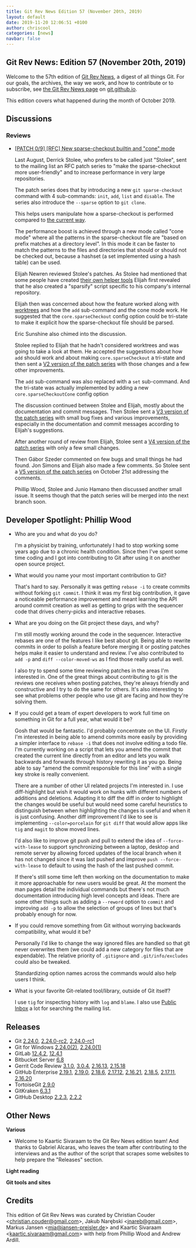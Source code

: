 ```yaml
---
title: Git Rev News Edition 57 (November 20th, 2019)
layout: default
date: 2019-11-20 12:06:51 +0100
author: chriscool
categories: [news]
navbar: false
---
```


## Git Rev News: Edition 57 (November 20th, 2019)

Welcome to the 57th edition of [Git Rev News](https://git.github.io/rev_news/rev_news/),
a digest of all things Git. For our goals, the archives, the way we work, and how to contribute or to
subscribe, see [the Git Rev News page](https://git.github.io/rev_news/rev_news/) on [git.github.io](http://git.github.io).

This edition covers what happened during the month of October 2019.

## Discussions

<!---
### General
-->

### Reviews

* [[PATCH 0/9] [RFC] New sparse-checkout builtin and "cone" mode](https://public-inbox.org/git/6b461ad3-164d-46ff-4a68-99f8e6562a72@gmail.com)

  Last August, Derrick Stolee, who prefers to be called just "Stolee",
  sent to the mailing list an RFC patch series to "make the
  sparse-checkout more user-friendly" and to increase performance in
  very large repositories.

  The patch series does that by introducing a new
  `git sparse-checkout` command with 4 sub-commands: `init`, `add`, `list`
  and `disable`. The series also introduce the `--sparse` option to
  `git clone`.

  This helps users manipulate how a sparse-checkout is performed
  compared to [the current way](https://git-scm.com/docs/git-read-tree#_sparse_checkout).

  The performance boost is achieved through a new mode called "cone
  mode" where all the patterns in the sparse-checkout file are "based
  on prefix matches at a directory level". In this mode it can be
  faster to match the patterns to the files and directories that
  should or should not be checked out, because a hashset (a set
  implemented using a hash table) can be used.

  Elijah Newren reviewed Stolee's patches. As Stolee had mentioned
  that some people have created
  [their own helper tools](http://www.marcoyuen.com/articles/2016/06/07/git-sparse.html)
  Elijah first revealed that he also created a "sparsify" script
  specific to his company's internal repository.

  Elijah then was concerned about how the feature worked along with
  [worktrees](https://git-scm.com/docs/git-worktree) and how the `add`
  sub-command and the cone mode work. He suggested that the
  `core.sparseCheckout` config option could be tri-state to make it
  explicit how the sparse-checkout file should be parsed.

  Eric Sunshine also chimed into the discussion.

  Stolee replied to Elijah that he hadn't considered worktrees and was
  going to take a look at them. He accepted the suggestions about how
  `add` should work and about making `core.sparseCheckout` a tri-state
  and then sent a
  [V2 version of the patch series](https://public-inbox.org/git/pull.316.v2.git.gitgitgadget@gmail.com/)
  with those changes and a few other improvements.

  The `add` sub-command was also replaced with a `set`
  sub-command. And the tri-state was actually implemented by adding a
  new `core.sparseCheckoutCone` config option

  The discussion continued between Stolee and Elijah, mostly about the
  documentation and commit messages. Then Stolee sent a
  [V3 version of the patch series](https://public-inbox.org/git/pull.316.v3.git.gitgitgadget@gmail.com/)
  with small bug fixes and various improvements, especially in the
  documentation and commit messages according to Elijah's suggestions.

  After another round of review from Elijah, Stolee sent a
  [V4 version of the patch series](https://public-inbox.org/git/pull.316.v4.git.1571147764.gitgitgadget@gmail.com/)
  with only a few small changes.

  Then Gábor Szeder commented on few bugs and small things he had
  found. Jon Simons and Elijah also made a few comments. So Stolee sent a
  [V5 version of the patch series](https://public-inbox.org/git/pull.316.v5.git.1571666186.gitgitgadget@gmail.com/)
  on October 21st addressing the comments.

  Phillip Wood, Stolee and Junio Hamano then discussed another small
  issue. It seems though that the patch series will be merged into the
  next branch soon.

<!---
### Support
-->

## Developer Spotlight: Phillip Wood

* Who are you and what do you do?

  I'm a physicist by training, unfortunately I had to stop working
  some years ago due to a chronic health condition. Since then I've
  spent some time coding and I got into contributing to Git after
  using it on another open source project.

* What would you name your most important contribution to Git?

  That's hard to say. Personally it was getting `rebase -i` to create
  commits without forking `git commit`. I think it was my first big
  contribution, it gave a noticeable performance improvement and
  meant learning the API around commit creation as well as getting to
  grips with the sequencer code that drives cherry-picks and
  interactive rebases.

* What are you doing on the Git project these days, and why?

  I'm still mostly working around the code in the
  sequencer. Interactive rebases are one of the features I like best
  about git. Being able to rewrite commits in order to polish a
  feature before merging it or posting patches helps make it easier to
  understand and review. I've also contributed to `add -p` and
  `diff --color-moved-ws` as I find those really useful as well.

  I also try to spend some time reviewing patches in the areas I'm
  interested in. One of the great things about contributing to git is
  the reviews one receives when posting patches, they're always
  friendly and constructive and I try to do the same for others. It's
  also interesting to see what problems other people who use git are
  facing and how they're solving them.

* If you could get a team of expert developers to work full time on
  something in Git for a full year, what would it be?

  Gosh that would be fantastic. I'd probably concentrate on the
  UI. Firstly I'm interested in being able to amend commits more
  easily by providing a simpler interface to `rebase -i` that does not
  involve editing a todo file. I'm currently working on a script that
  lets you amend the commit that created the current line directly
  from an editor and lets you walk backwards and forwards through
  history rewriting it as you go. Being able to say "amend the commit
  responsible for this line" with a single key stroke is really
  convenient.

  There are a number of other UI related projects I'm interested in. I
  use diff-highlight but wish it would work on hunks with different
  numbers of additions and deletions. Adapting it to diff the diff in
  order to highlight the changes would be useful but would need some
  careful heuristics to distinguish between when highlighting the
  changes is useful and when it is just confusing. Another diff
  improvement I'd like to see is implementing `--color=porcelain` for
  `git diff` that would allow apps like `tig` and `magit` to show
  moved lines.

  I'd also like to improve git push and pull to extend the idea of
  `--force-with-lease` to support synchronizing between a laptop,
  desktop and remote server by allowing forced updates of the local
  branch when it has not changed since it was last pushed and improve
  `push --force-with-lease` to default to using the hash of the last
  pushed commit.

  If there's still some time left then working on the documentation to
  make it more approachable for new users would be great. At the
  moment the man pages detail the individual commands but there's not
  much documentation introducing high level concepts and ideas. There
  are some other things such as adding a `--reword` option to `commit`
  and improving `add -p` to allow the selection of groups of lines but
  that's probably enough for now.

* If you could remove something from Git without worrying backwards
  compatibility, what would it be?

  Personally I'd like to change the way ignored files are handled so
  that git never overwrites them (we could add a new category for
  files that are expendable). The relative priority of `.gitignore`
  and `.git/info/excludes` could also be tweaked.

  Standardizing option names across the commands would also help users
  I think.

* What is your favorite Git-related tool/library, outside of Git itself?

  I use `tig` for inspecting history with `log` and `blame`. I also
  use [Public Inbox](https://public-inbox.org/git) a lot for searching
  the mailing list.

## Releases

+ Git [2.24.0](https://public-inbox.org/git/xmqq7e4gyzgt.fsf@gitster-ct.c.googlers.com/),
[2.24.0-rc2](https://public-inbox.org/git/xmqqblty3dtx.fsf@gitster-ct.c.googlers.com/),
[2.24.0-rc1](https://public-inbox.org/git/xmqqeez2fzsy.fsf@gitster-ct.c.googlers.com/)
+ Git for Windows [2.24.0(2)](https://github.com/git-for-windows/git/releases/tag/v2.24.0.windows.2),
[2.24.0(1)](https://github.com/git-for-windows/git/releases/tag/v2.24.0.windows.1)
+ GitLab [12.4.2](https://about.gitlab.com/blog/2019/11/04/gitlab-12-4-2-released/),
[12.4.1](https://about.gitlab.com/blog/2019/10/30/security-release-gitlab-12-dot-4-dot-1-released/)
+ Bitbucket Server [6.8](https://confluence.atlassian.com/bitbucketserver/bitbucket-server-release-notes-872139866.html)
+ Gerrit Code Review [3.1.0](https://www.gerritcodereview.com/3.1.html),
[3.0.4](https://www.gerritcodereview.com/3.0.html#304),
[2.16.13](https://www.gerritcodereview.com/2.16.html#21613),
[2.15.18](https://www.gerritcodereview.com/2.15.html#21518)
+ GitHub Enterprise [2.19.1](https://enterprise.github.com/releases/2.19.1/notes),
[2.19.0](https://enterprise.github.com/releases/2.19.0/notes),
[2.18.6](https://enterprise.github.com/releases/2.18.6/notes),
[2.17.12](https://enterprise.github.com/releases/2.17.12/notes),
[2.16.21](https://enterprise.github.com/releases/2.16.21/notes),
[2.18.5](https://enterprise.github.com/releases/2.18.5/notes),
[2.17.11](https://enterprise.github.com/releases/2.17.11/notes),
[2.16.20](https://enterprise.github.com/releases/2.16.20/notes)
+ TortoiseGit [2.9.0](https://tortoisegit.org/download/)
+ GitKraken [6.3.1](https://support.gitkraken.com/release-notes/current)
+ GitHub Desktop [2.2.3](https://desktop.github.com/release-notes/),
[2.2.2](https://desktop.github.com/release-notes/)

## Other News

__Various__

* Welcome to Kaartic Sivaraam to the Git Rev News edition team! And
  thanks to Gabriel Alcaras, who leaves the team after contributing to
  the interviews and as the author of the script that scrapes some
  websites to help prepare the "Releases" section.

__Light reading__


__Git tools and sites__


## Credits

This edition of Git Rev News was curated by
Christian Couder &lt;<christian.couder@gmail.com>&gt;,
Jakub Narębski &lt;<jnareb@gmail.com>&gt;,
Markus Jansen &lt;<mja@jansen-preisler.de>&gt; and
Kaartic Sivaraam &lt;<kaartic.sivaraam@gmail.com>&gt;
with help from Phillip Wood and Andrew Ardill.
